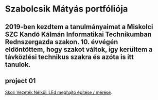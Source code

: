 # Szabolcsik Mátyás portfóliója

## 2019-ben kezdtem a tanulmányaimat a Miskolci SZC Kandó Kálmán Informatikai Technikumban Rednszergazda szakon. 10. évvégén eldöntöttem, hogy szakot váltok, így kerültem a távközlési technikus szakra és azóta is itt tanulok.

## project 01
[Skori Vezeték Nélküli LEd meghajtó építése / mérése](/11/project01.md).